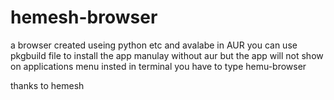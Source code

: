 # hemesh-browser
 a browser created useing python etc and avalabe in AUR you can use pkgbuild file to install the app manulay without aur but the app will not show on applications menu insted in terminal you have to type 
hemu-browser

thanks to hemesh 
